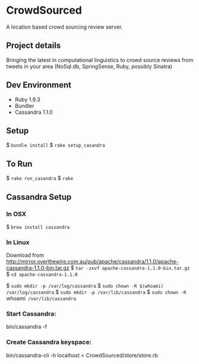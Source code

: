 CrowdSourced
============

A location based crowd sourcing review server.

Project details
--------------------
Bringing the latest in computational linguistics to crowd source reviews from tweets in your area
(NoSql db, SpringSense, Ruby, possibly Sinatra)

Dev Environment
---------------
* Ruby 1.9.3
* Bundler
* Cassandra 1.1.0

Setup
-----
$ `bundle install`
$ `rake setup_casandra`


To Run
------
$ `rake run_casandra`
$ `rake`

Cassandra Setup
---------------

### In OSX 
$ `brew install cassandra`

### In Linux
Download from http://mirror.overthewire.com.au/pub/apache/cassandra/1.1.0/apache-cassandra-1.1.0-bin.tar.gz
$ `tar -zxvf apache-cassandra-1.1.0-bin.tar.gz`
$ `cd apache-cassandra-1.1.0`

$ `sudo mkdir -p /var/log/cassandra`
$ `sudo chown -R $(whoami) /var/log/cassandra`
$ `sudo mkdir -p /var/lib/cassandra`
$ `sudo chown -R `whoami` /var/lib/cassandra`

### Start Cassandra:
bin/cassandra -f

### Create Cassandra keyspace:
bin/cassandra-cli -h localhost < CrowdSourced/store/store.rb
